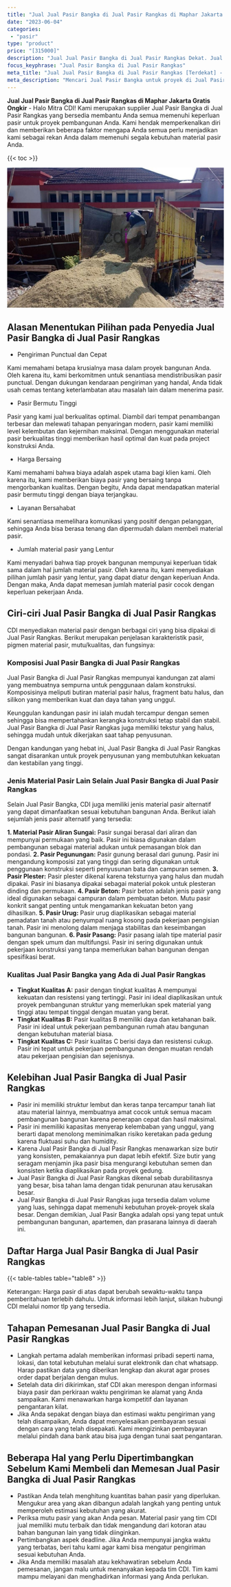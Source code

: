 ```yaml
---
title: "Jual Jual Pasir Bangka di Jual Pasir Rangkas di Maphar Jakarta Gratis Ongkir"
date: "2023-06-04"
categories:
 - "pasir"
type: "product"
price: "[315000]"
description: "Jual Jual Pasir Bangka di Jual Pasir Rangkas Dekat. Jual Pasir Bangka ini sering digunakan dalam proyek konstruksi sebagai bahan campuran yang berkualitas dan bersih. Kontak kami untuk mendapatkan informasi lebih lanjut."
focus_keyphrase: "Jual Pasir Bangka di Jual Pasir Rangkas"
meta_title: "Jual Jual Pasir Bangka di Jual Pasir Rangkas [Terdekat] - CDI"
meta_description: "Mencari Jual Pasir Bangka untuk proyek di Jual Pasir Rangkas? Kami menawarkan Jual Pasir Bangka berkualitas untuk bahan campuran. Segera dapatkan penawaran terbaik."
---
```


**Jual Jual Pasir Bangka di Jual Pasir Rangkas di Maphar Jakarta Gratis Ongkir** - Halo Mitra CDI! Kami merupakan supplier Jual Pasir Bangka di Jual Pasir Rangkas yang bersedia membantu Anda semua memenuhi keperluan pasir untuk proyek pembangunan Anda. Kami hendak memperkenalkan diri dan memberikan beberapa faktor mengapa Anda semua perlu menjadikan kami sebagai rekan Anda dalam memenuhi segala kebutuhan material pasir Anda.

{{< toc >}}

![Jual Jual Pasir Bangka di Jual Pasir Rangkas di Maphar Jakarta Gratis Ongkir](/images/pasir/pasir-bangunan-35.jpg)

## Alasan Menentukan Pilihan pada Penyedia Jual Pasir Bangka di Jual Pasir Rangkas

*   Pengiriman Punctual dan Cepat

Kami memahami betapa krusialnya masa dalam proyek bangunan Anda. Oleh karena itu, kami berkomitmen untuk senantiasa mendistribusikan pasir punctual. Dengan dukungan kendaraan pengiriman yang handal, Anda tidak usah cemas tentang keterlambatan atau masalah lain dalam menerima pasir.
*   Pasir Bermutu Tinggi

Pasir yang kami jual berkualitas optimal. Diambil dari tempat penambangan terbesar dan melewati tahapan penyaringan modern, pasir kami memiliki level kelembutan dan kejernihan maksimal. Dengan menggunakan material pasir berkualitas tinggi memberikan hasil optimal dan kuat pada project konstruksi Anda.
*   Harga Bersaing

Kami memahami bahwa biaya adalah aspek utama bagi klien kami. Oleh karena itu, kami memberikan biaya pasir yang bersaing tanpa mengorbankan kualitas. Dengan begitu, Anda dapat mendapatkan material pasir bermutu tinggi dengan biaya terjangkau.
*   Layanan Bersahabat

Kami senantiasa memelihara komunikasi yang positif dengan pelanggan, sehingga Anda bisa berasa tenang dan dipermudah dalam membeli material pasir.
*   Jumlah material pasir yang Lentur

Kami menyadari bahwa tiap proyek bangunan mempunyai keperluan tidak sama dalam hal jumlah material pasir. Oleh karena itu, kami menyediakan pilihan jumlah pasir yang lentur, yang dapat diatur dengan keperluan Anda. Dengan maka, Anda dapat memesan jumlah material pasir cocok dengan keperluan pekerjaan Anda.

## Ciri-ciri Jual Pasir Bangka di Jual Pasir Rangkas

CDI menyediakan material pasir dengan berbagai ciri yang bisa dipakai di Jual Pasir Rangkas. Berikut merupakan penjelasan karakteristik pasir, pigmen material pasir, mutu/kualitas, dan fungsinya:

### Komposisi Jual Pasir Bangka di Jual Pasir Rangkas

Jual Pasir Bangka di Jual Pasir Rangkas mempunyai kandungan zat alami yang membuatnya sempurna untuk penggunaan dalam konstruksi. Komposisinya meliputi butiran material pasir halus, fragment batu halus, dan silikon yang memberikan kuat dan daya tahan yang unggul.

Keunggulan kandungan pasir ini ialah mudah tercampur dengan semen sehingga bisa mempertahankan kerangka konstruksi tetap stabil dan stabil. Jual Pasir Bangka di Jual Pasir Rangkas juga memiliki tekstur yang halus, sehingga mudah untuk dikerjakan saat tahap penyusunan.

Dengan kandungan yang hebat ini, Jual Pasir Bangka di Jual Pasir Rangkas sangat disarankan untuk proyek penyusunan yang membutuhkan kekuatan dan kestabilan yang tinggi.

### Jenis Material Pasir Lain Selain Jual Pasir Bangka di Jual Pasir Rangkas

Selain Jual Pasir Bangka, CDI juga memiliki jenis material pasir alternatif yang dapat dimanfaatkan sesuai kebutuhan bangunan Anda. Berikut ialah sejumlah jenis pasir alternatif yang tersedia:

**1\. Material Pasir Aliran Sungai:** Pasir sungai berasal dari aliran dan mempunyai permukaan yang baik. Pasir ini biasa digunakan dalam pembangunan sebagai material adukan untuk pemasangan blok dan pondasi.
**2\. Pasir Pegunungan:** Pasir gunung berasal dari gunung. Pasir ini mengandung komposisi zat yang tinggi dan sering digunakan untuk penggunaan konstruksi seperti penyusunan bata dan campuran semen.
**3\. Pasir Plester:** Pasir plester dikenal karena teksturnya yang halus dan mudah dipakai. Pasir ini biasanya dipakai sebagai material pokok untuk plesteran dinding dan permukaan.
**4\. Pasir Beton:** Pasir beton adalah jenis pasir yang ideal digunakan sebagai campuran dalam pembuatan beton. Mutu pasir konkrit sangat penting untuk mengamankan kekuatan beton yang dihasilkan.
**5\. Pasir Urug:** Pasir urug diaplikasikan sebagai material pemadatan tanah atau penyumpal ruang kosong pada pekerjaan pengisian tanah. Pasir ini menolong dalam menjaga stabilitas dan keseimbangan bangunan bangunan.
**6\. Pasir Pasang:** Pasir pasang ialah tipe material pasir dengan spek umum dan multifungsi. Pasir ini sering digunakan untuk pekerjaan konstruksi yang tanpa memerlukan bahan bangunan dengan spesifikasi berat.

### Kualitas Jual Pasir Bangka yang Ada di Jual Pasir Rangkas

*   **Tingkat Kualitas A:** pasir dengan tingkat kualitas A mempunyai kekuatan dan resistensi yang tertinggi. Pasir ini ideal diaplikasikan untuk proyek pembangunan struktur yang memerlukan spek material yang tinggi atau tempat tinggal dengan muatan yang berat.
*   **Tingkat Kualitas B:** Pasir kualitas B memiliki daya dan ketahanan baik. Pasir ini ideal untuk pekerjaan pembangunan rumah atau bangunan dengan kebutuhan material biasa.
*   **Tingkat Kualitas C:** Pasir kualitas C berisi daya dan resistensi cukup. Pasir ini tepat untuk pekerjaan pembangunan dengan muatan rendah atau pekerjaan pengisian dan sejenisnya.

## Kelebihan Jual Pasir Bangka di Jual Pasir Rangkas

*   Pasir ini memiliki struktur lembut dan keras tanpa tercampur tanah liat atau material lainnya, membuatnya amat cocok untuk semua macam pembangunan bangunan karena penerapan cepat dan hasil maksimal.
*   Pasir ini memiliki kapasitas menyerap kelembaban yang unggul, yang berarti dapat menolong meminimalkan risiko keretakan pada gedung karena fluktuasi suhu dan humidity.
*   Karena Jual Pasir Bangka di Jual Pasir Rangkas menawarkan size butir yang konsisten, pemakaiannya pun dapat lebih efektif. Size butir yang seragam menjamin jika pasir bisa mengurangi kebutuhan semen dan konsisten ketika diaplikasikan pada proyek gedung.
*   Jual Pasir Bangka di Jual Pasir Rangkas dikenal sebab durabilitasnya yang besar, bisa tahan lama dengan tidak penurunan atau kerusakan besar.
*   Jual Pasir Bangka di Jual Pasir Rangkas juga tersedia dalam volume yang luas, sehingga dapat memenuhi kebutuhan proyek-proyek skala besar. Dengan demikian, Jual Pasir Bangka adalah opsi yang tepat untuk pembangunan bangunan, apartemen, dan prasarana lainnya di daerah ini.

## Daftar Harga Jual Pasir Bangka di Jual Pasir Rangkas

{{< table-tables table="table8" >}}

Keterangan: Harga pasir di atas dapat berubah sewaktu-waktu tanpa pemberitahuan terlebih dahulu. Untuk informasi lebih lanjut, silakan hubungi CDI melalui nomor tlp yang tersedia.

## Tahapan Pemesanan Jual Pasir Bangka di Jual Pasir Rangkas

*   Langkah pertama adalah memberikan informasi pribadi seperti nama, lokasi, dan total kebutuhan melalui surat elektronik dan chat whatsapp. Harap pastikan data yang diberikan lengkap dan akurat agar proses order dapat berjalan dengan mulus.
*   Setelah data diri dikirimkan, staf CDI akan merespon dengan informasi biaya pasir dan perkiraan waktu pengiriman ke alamat yang Anda sampaikan. Kami menawarkan harga kompetitif dan layanan pengantaran kilat.
*   Jika Anda sepakat dengan biaya dan estimasi waktu pengiriman yang telah disampaikan, Anda dapat menyelesaikan pembayaran sesuai dengan cara yang telah disepakati. Kami mengizinkan pembayaran melalui pindah dana bank atau bisa juga dengan tunai saat pengantaran.

## Beberapa Hal yang Perlu Dipertimbangkan Sebelum Kami Membeli dan Memesan Jual Pasir Bangka di Jual Pasir Rangkas

*   Pastikan Anda telah menghitung kuantitas bahan pasir yang diperlukan. Mengukur area yang akan dibangun adalah langkah yang penting untuk memperoleh estimasi kebutuhan yang akurat.
*   Periksa mutu pasir yang akan Anda pesan. Material pasir yang tim CDI jual memiliki mutu terbaik dan tidak mengandung dari kotoran atau bahan bangunan lain yang tidak diinginkan.
*   Pertimbangkan aspek deadline. Jika Anda mempunyai jangka waktu yang terbatas, beri tahu kami agar kami bisa mengatur pengiriman sesuai kebutuhan Anda.
*   Jika Anda memiliki masalah atau kekhawatiran sebelum Anda pemesanan, jangan malu untuk menanyakan kepada tim CDI. Tim kami mampu melayani dan menghadirkan informasi yang Anda perlukan.